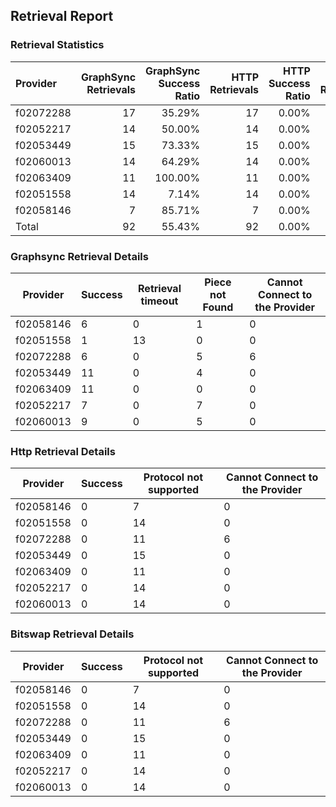 ## Retrieval Report
### Retrieval Statistics
| Provider  | GraphSync Retrievals | GraphSync Success Ratio | HTTP Retrievals | HTTP Success Ratio | Bitswap Retrievals | Bitswap Success Ratio |
| :-------- | -------------------: | ----------------------: | --------------: | -----------------: | -----------------: | --------------------: |
| f02072288 |                   17 |                  35.29% |              17 |              0.00% |                 17 |                 0.00% |
| f02052217 |                   14 |                  50.00% |              14 |              0.00% |                 14 |                 0.00% |
| f02053449 |                   15 |                  73.33% |              15 |              0.00% |                 15 |                 0.00% |
| f02060013 |                   14 |                  64.29% |              14 |              0.00% |                 14 |                 0.00% |
| f02063409 |                   11 |                 100.00% |              11 |              0.00% |                 11 |                 0.00% |
| f02051558 |                   14 |                   7.14% |              14 |              0.00% |                 14 |                 0.00% |
| f02058146 |                    7 |                  85.71% |               7 |              0.00% |                  7 |                 0.00% |
| Total     |                   92 |                  55.43% |              92 |              0.00% |                 92 |                 0.00% |

### Graphsync Retrieval Details
| Provider  | Success | Retrieval timeout | Piece not Found | Cannot Connect to the Provider |
| --------- | ------- | ----------------- | --------------- | ------------------------------ |
| f02058146 | 6       | 0                 | 1               | 0                              |
| f02051558 | 1       | 13                | 0               | 0                              |
| f02072288 | 6       | 0                 | 5               | 6                              |
| f02053449 | 11      | 0                 | 4               | 0                              |
| f02063409 | 11      | 0                 | 0               | 0                              |
| f02052217 | 7       | 0                 | 7               | 0                              |
| f02060013 | 9       | 0                 | 5               | 0                              |

### Http Retrieval Details
| Provider  | Success | Protocol not supported | Cannot Connect to the Provider |
| --------- | ------- | ---------------------- | ------------------------------ |
| f02058146 | 0       | 7                      | 0                              |
| f02051558 | 0       | 14                     | 0                              |
| f02072288 | 0       | 11                     | 6                              |
| f02053449 | 0       | 15                     | 0                              |
| f02063409 | 0       | 11                     | 0                              |
| f02052217 | 0       | 14                     | 0                              |
| f02060013 | 0       | 14                     | 0                              |

### Bitswap Retrieval Details
| Provider  | Success | Protocol not supported | Cannot Connect to the Provider |
| --------- | ------- | ---------------------- | ------------------------------ |
| f02058146 | 0       | 7                      | 0                              |
| f02051558 | 0       | 14                     | 0                              |
| f02072288 | 0       | 11                     | 6                              |
| f02053449 | 0       | 15                     | 0                              |
| f02063409 | 0       | 11                     | 0                              |
| f02052217 | 0       | 14                     | 0                              |
| f02060013 | 0       | 14                     | 0                              |
